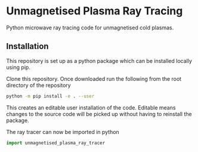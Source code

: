 # Unmagnetised Plasma Ray Tracing #

Python microwave ray tracing code for unmagnetised cold plasmas.

## Installation ##

This repository is set up as a python package which can be installed locally using pip. 

Clone this repository. Once downloaded run the following from the root directory of the repository

```bash
python -m pip install -e . --user
```

This creates an editable user installation of the code. Editable means changes to the source code will be picked up without having to reinstall the package.

The ray tracer can now be imported in python

```python
import unmagnetised_plasma_ray_tracer
```